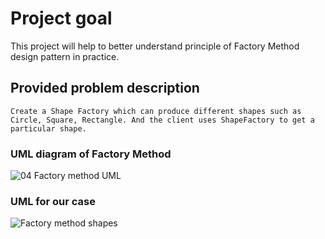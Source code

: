 # Project goal
This project will help to better understand principle of Factory Method design pattern in practice.

## Provided problem description
`Create a Shape Factory which can produce different shapes such as Circle, Square, Rectangle. And the client
uses ShapeFactory to get a particular shape.`

### UML diagram of Factory Method

![04  Factory method UML](https://user-images.githubusercontent.com/101111710/187606079-6141d89e-d6ad-40f6-92a3-0cd0d18c56cd.jpg)

### UML for our case

![Factory method  shapes](https://user-images.githubusercontent.com/101111710/187606058-be18623a-4626-43bb-b33b-c0f7f52893c3.jpg)



